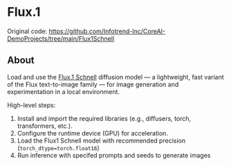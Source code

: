 # Flux.1

Original code: https://github.com/Infotrend-Inc/CoreAI-DemoProjects/tree/main/Flux1Schnell

## About

Load and use the [Flux.1 Schnell](https://huggingface.co/black-forest-labs/FLUX.1-schnell) diffusion model — a lightweight, fast variant of the Flux text-to-image family — for image generation and experimentation in a local environment. 

High-level steps:

1. Install and import the required libraries (e.g., diffusers, torch, transformers, etc.).
2. Configure the runtime device (GPU) for acceleration.
3. Load the Flux1 Schnell model with recommended precision (`torch_dtype=torch.float16`)
4. Run inference with specifed prompts and seeds to generate images
